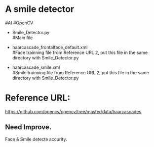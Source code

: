 # A smile detector 
#AI #OpenCV 

* Smile_Detector.py                           
#Main file

* haarcascade_frontalface_default.xml         
#Face trainning file from Reference URL 2, put this file in the same directory with Smile_Detector.py  

* haarcascade_smile.xml                      
#Smile trainning file from Reference URL 2, put this file in the same directory with Smile_Detector.py  

# Reference URL: 
https://github.com/opencv/opencv/tree/master/data/haarcascades

## Need Improve.

Face & Smile detecte accurity.


